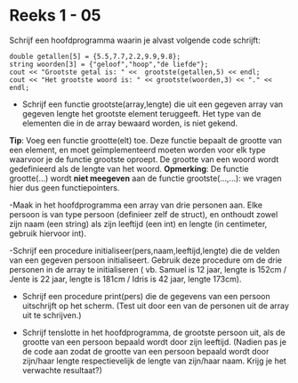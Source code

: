 # Reeks 1 - 05
Schrijf een hoofdprogramma waarin je alvast volgende code schrijft:

    double getallen[5] = {5.5,7.7,2.2,9.9,9.8};
    string woorden[3] = {"geloof","hoop","de liefde"};		
    cout << "Grootste getal is: " <<  grootste(getallen,5) << endl;
    cout << "Het grootste woord is: " << grootste(woorden,3) << "." << endl;

- Schrijf een functie grootste(array,lengte) die uit een gegeven array van gegeven lengte het grootste element 
  teruggeeft. Het type van de elementen die in de array bewaard worden, is niet gekend.
  

**Tip**: Voeg een functie grootte(elt) toe. Deze functie bepaalt de grootte van een element, en moet geïmplementeerd 
moeten worden voor elk type waarvoor je de functie grootste oproept. De grootte van een woord wordt gedefinieerd als de 
lengte van het woord. **Opmerking**: De functie grootte(...) wordt **niet meegeven** aan de functie grootste(...,...): 
we vragen hier dus geen functiepointers.

-Maak in het hoofdprogramma een array van drie personen aan. Elke persoon is van type persoon (definieer zelf de struct), 
en onthoudt zowel zijn naam (een string) als zijn leeftijd (een int) en lengte (in centimeter, gebruik hiervoor int).


-Schrijf een procedure initialiseer(pers,naam,leeftijd,lengte) die de velden van een gegeven persoon initialiseert. 
Gebruik deze procedure om de drie personen in de array te initialiseren ( vb. Samuel is 12 jaar, lengte is 152cm / Jente
is 22 jaar, lengte is 181cm / Idris is 42 jaar, lengte 173cm).



- Schrijf een procedure print(pers) die de gegevens van een persoon uitschrijft op het scherm. (Test uit door een van de 
  personen uit de array uit te schrijven.)



- Schrijf tenslotte in het hoofdprogramma, de grootste persoon uit, als de grootte van een persoon bepaald wordt door 
  zijn leeftijd. (Nadien pas je de code aan zodat de grootte van een persoon bepaald wordt door zijn/haar lengte 
  respectievelijk de lengte van zijn/haar naam. Krijg je het verwachte resultaat?)
